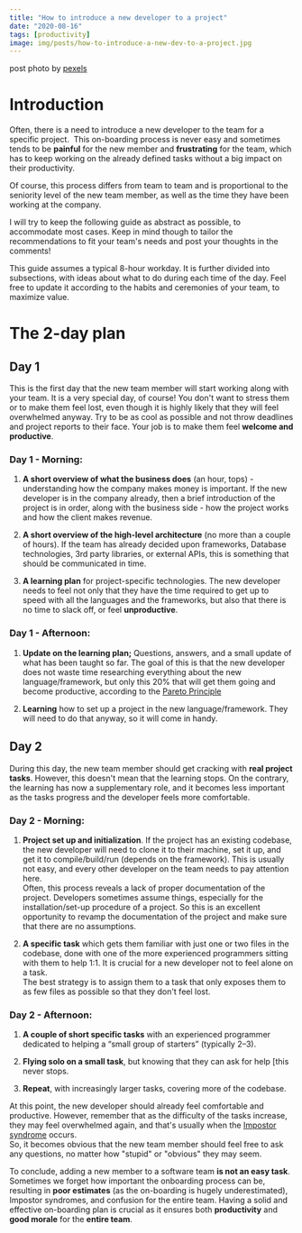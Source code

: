 ```yaml
---
title: "How to introduce a new developer to a project"
date: "2020-08-16"
tags: [productivity]
image: img/posts/how-to-introduce-a-new-dev-to-a-project.jpg
---
```


 post photo by [pexels](https://www.pexels.com/)

# Introduction

Often, there is a need to introduce a new developer to the team for a specific project. 
This on-boarding process is never easy and sometimes tends to be **painful** for the new member and **frustrating** for the team, which has to keep working on the already defined tasks without a big impact on their productivity.

Of course, this process differs from team to team and is proportional to the seniority level of the new team member, as well as the time they have been working at the company.

I will try to keep the following guide as abstract as possible, to accommodate most cases. Keep in mind though to tailor the recommendations to fit your team's needs and post your thoughts in the comments!

This guide assumes a typical 8-hour workday. It is further divided into subsections, with ideas about what to do during each time of the day. Feel free to update it according to the habits and ceremonies of your team, to maximize value.

# The 2-day plan

## Day 1

This is the first day that the new team member will start working along with your team. It is a very special day, of course!
You don't want to stress them or to make them feel lost, even though it is highly likely that they will feel overwhelmed anyway.
Try to be as cool as possible and not throw deadlines and project reports to their face.
Your job is to make them feel **welcome and productive**.

### Day 1 - Morning:

1. **A short overview of what the business does** (an hour, tops) - understanding how the company makes money is important. If the new developer is in the company already, then a brief introduction of the project is in order, along with the business side - how the project works and how the client makes revenue.

2. **A short overview of the high-level architecture** (no more than a couple of hours). If the team has already decided upon frameworks, Database technologies, 3rd party libraries, or external APIs, this is something that should be communicated in time.

3. **A learning plan** for project-specific technologies. The new developer needs to feel not only that they have the time required to get up to speed with all the languages and the frameworks, but also that there is no time to slack off, or feel **unproductive**.

### Day 1 - Afternoon:
1. **Update on the learning plan;** Questions, answers, and a small update of what has been taught so far. The goal of this is that the new developer does not waste time researching everything about the new language/framework, but only this 20% that will get them going and become productive, according to the [Pareto Principle](https://en.wikipedia.org/wiki/Pareto_principle)

2. **Learning** how to set up a project in the new language/framework. They will need to do that anyway, so it will come in handy.

## Day 2

During this day, the new team member should get cracking with **real project tasks**. However, this doesn't mean that the learning stops. On the contrary, the learning has now a supplementary role, and it becomes less important as the tasks progress and the developer feels more comfortable.

### Day 2 - Morning:
1. **Project set up and initialization**. If the project has an existing codebase, the new developer will need to clone it to their machine, set it up, and get it to compile/build/run (depends on the framework). This is usually not easy, and every other developer on the team needs to pay attention here.<br>
Often, this process reveals a lack of proper documentation of the project. Developers sometimes assume things, especially for the installation/set-up procedure of a project. So this is an excellent opportunity to revamp the documentation of the project and make sure that there are no assumptions.

2. **A specific task** which gets them familiar with just one or two files in the codebase, done with one of the more experienced programmers sitting with them to help 1:1. It is crucial for a new developer not to feel alone on a task.<br>The best strategy is to assign them to a task that only exposes them to as few files as possible so that they don't feel lost.

### Day 2 - Afternoon:
1. **A couple of short specific tasks** with an experienced programmer dedicated to helping a “small group of starters” (typically 2–3).

2. **Flying solo on a small task**, but knowing that they can ask for help [this never stops.

3. **Repeat**, with increasingly larger tasks, covering more of the codebase.


At this point, the new developer should already feel comfortable and productive. However, remember that as the difficulty of the tasks increase, they may feel overwhelmed again, and that's usually when the [Impostor syndrome](https://en.wikipedia.org/wiki/Impostor_syndrome) occurs.<br>So, it becomes obvious that the new team member should feel free to ask any questions, no matter how "stupid" or "obvious" they may seem.


To conclude, adding a new member to a software team **is not an easy task**. Sometimes we forget how important the onboarding process can be, resulting in **poor estimates** (as the on-boarding is hugely underestimated), Impostor syndromes, and confusion for the entire team.
Having a solid and effective on-boarding plan is crucial as it ensures both **productivity** and **good morale** for the **entire team**.
